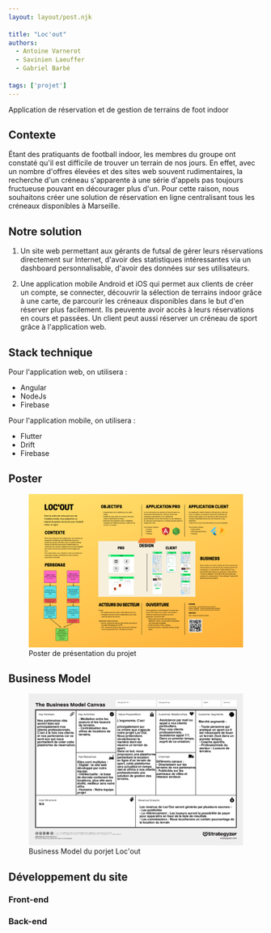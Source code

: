 ```yaml
---
layout: layout/post.njk

title: "Loc'out"
authors:
  - Antoine Varnerot
  - Savinien Laeuffer
  - Gabriel Barbé

tags: ['projet']
---
```


<!-- début résumé -->
Application de réservation et de gestion de terrains de foot indoor
<!-- fin résumé -->
<head>
  <link rel="stylesheet" href="./assets/style.css">
</head>


## Contexte
Étant des pratiquants de football indoor, les membres du groupe ont constaté qu'il est difficile de trouver un terrain de nos jours. En effet, avec un nombre d'offres élevées et des sites web souvent rudimentaires, la recherche d'un créneau s'apparente à une série d'appels pas toujours fructueuse pouvant en décourager plus d'un.
Pour cette raison, nous souhaitons créer une solution de réservation en ligne centralisant tous les créneaux disponibles à Marseille.


## Notre solution

1. Un site web permettant aux gérants de futsal de gérer leurs réservations directement sur Internet, d'avoir des statistiques intéressantes via un dashboard personnalisable, d'avoir des données sur ses utilisateurs.

2. Une application mobile Android et iOS qui permet aux clients de créer un compte, se connecter, découvrir la sélection de terrains indoor grâce à une carte, de parcourir les créneaux disponibles dans le but d'en réserver plus facilement. Ils peuvente avoir accès à leurs réservations en cours et passées. Un client peut aussi réserver un créneau de sport grâce à l'application web.

## Stack technique

Pour l'application web, on utilisera :
- Angular
- NodeJs
- Firebase

Pour l'application mobile, on utilisera :
- Flutter
- Drift
- Firebase

## Poster

<figure>
  <img src="./assets/Poster-Locout.png">
  <figcaption>Poster de présentation du projet</figcaption>
</figure>

## Business Model
<figure>
<img src="./assets/business.png">
<figcaption>Business Model du porjet Loc'out</figcaption>
</figure>

## Développement du site 
### Front-end 

### Back-end